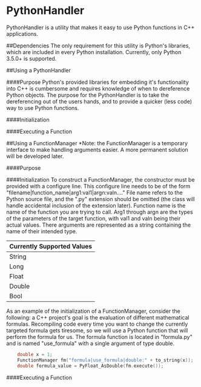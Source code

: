 # PythonHandler

PythonHandler is a utility that makes it easy to use Python functions in C++ applications.


##Dependencies
The only requirement for this utility is Python's libraries, which are included in every Python installation. Currently, only Python 3.5.0+ is supported.

##Using a PythonHandler

####Purpose
Python's provided libraries for embedding it's functionality into C++ is cumbersome and requires knowledge of when to dereference Python objects. The purpose for the PythonHandler is to take the dereferencing out of the users hands, and to provide a quicker (less code) way to use Python functions.

####Initialization



####Executing a Function

##Using a FunctionManager
*Note: the FunctionManager is a temporary interface to make handling arguments easier. A more permanent solution will be developed later.

####Purpose

####Initialization
To construct a FunctionManager, the constructor must be provided with a configure line. This configure line needs to be of the form "filename|function_name|arg1:val1|argn:valn...." File name refers to the Python source file, and the ".py" extension should be omitted (the class will handle accidental inclusion of the extension later). Function name is the name of the function you are trying to call. Arg1 through argn are the types of the parameters of the target function, with val1 and valn being their actual values. There arguments are represented as a string containing the name of their intended type.

Currently Supported Values |
-------------------------- |
String	|
Long	|
Float	|
Double	|
Bool	|

As an example of the initialization of a FunctionManager, consider the following: a C++ project's goal is the evaluation of different mathematical formulas. Recompiling code every time you want to change the currently targeted formula gets tiresome, so we will use a Python function that will perform the formula for us. The formula function is located in "formula.py" and is named "use_formula" with a single argument of type double.
```c++
	double x = 1;
	FunctionManager fm("formula|use_formula|double:" + to_string(x));
	double formula_value = PyFloat_AsDouble(fm.execute());
```


####Executing a Function